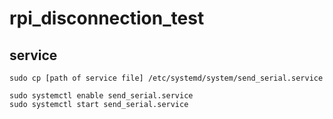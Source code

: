 # rpi_disconnection_test

## service
```
sudo cp [path of service file] /etc/systemd/system/send_serial.service
```
```
sudo systemctl enable send_serial.service
sudo systemctl start send_serial.service
```